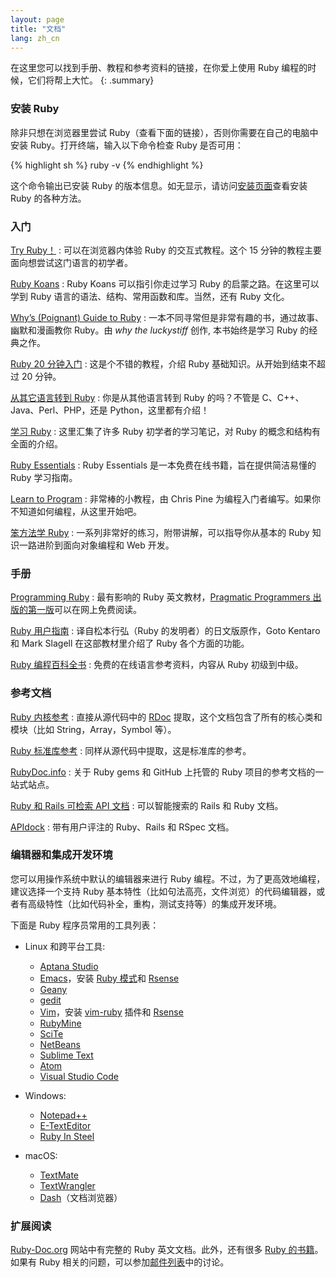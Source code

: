 ```yaml
---
layout: page
title: "文档"
lang: zh_cn
---
```


在这里您可以找到手册、教程和参考资料的链接，在你爱上使用 Ruby 编程的时候，它们将帮上大忙。
{: .summary}

### 安装 Ruby

除非只想在浏览器里尝试 Ruby（查看下面的链接），否则你需要在自己的电脑中安装 Ruby。打开终端，输入以下命令检查 Ruby 是否可用：

{% highlight sh %}
ruby -v
{% endhighlight %}

这个命令输出已安装 Ruby 的版本信息。如无显示，请访问[安装页面](installation/)查看安装 Ruby 的各种方法。

### 入门

[Try Ruby！][1]
: 可以在浏览器内体验 Ruby 的交互式教程。这个 15 分钟的教程主要面向想尝试这门语言的初学者。

[Ruby Koans][2]
: Ruby Koans 可以指引你走过学习 Ruby 的启蒙之路。在这里可以学到 Ruby 语言的语法、结构、常用函数和库。当然，还有 Ruby 文化。

[Why’s (Poignant) Guide to Ruby][5]
: 一本不同寻常但是非常有趣的书，通过故事、幽默和漫画教你 Ruby。由 *why the luckystiff* 创作, 本书始终是学习 Ruby 的经典之作。

[Ruby 20 分钟入门](/zh_cn/documentation/quickstart/)
: 这是个不错的教程，介绍 Ruby 基础知识。从开始到结束不超过 20 分钟。


[从其它语言转到 Ruby](/zh_cn/documentation/ruby-from-other-languages/)
: 你是从其他语言转到 Ruby 的吗？不管是 C、C++、Java、Perl、PHP，还是 Python，这里都有介绍！

[学习 Ruby][6]
: 这里汇集了许多 Ruby 初学者的学习笔记，对 Ruby 的概念和结构有全面的介绍。

[Ruby Essentials][7]
: Ruby Essentials 是一本免费在线书籍，旨在提供简洁易懂的 Ruby 学习指南。

[Learn to Program][8]
: 非常棒的小教程，由 Chris Pine 为编程入门者编写。如果你不知道如何编程，从这里开始吧。

[笨方法学 Ruby][38]
: 一系列非常好的练习，附带讲解，可以指导你从基本的 Ruby 知识一路进阶到面向对象编程和 Web 开发。

### 手册

[Programming Ruby][9]
: 最有影响的 Ruby 英文教材，[Pragmatic Programmers 出版的第一版][10]可以在网上免费阅读。

[Ruby 用户指南][11]
: 译自松本行弘（Ruby 的发明者）的日文版原作，Goto Kentaro 和 Mark Slagell 在这部教材里介绍了 Ruby 各个方面的功能。

[Ruby 编程百科全书][12]
: 免费的在线语言参考资料，内容从 Ruby 初级到中级。

### 参考文档

[Ruby 内核参考][13]
: 直接从源代码中的 [RDoc][14] 提取，这个文档包含了所有的核心类和模块（比如 String，Array，Symbol 等）。

[Ruby 标准库参考][15]
: 同样从源代码中提取，这是标准库的参考。

[RubyDoc.info][16]
:  关于 Ruby gems 和 GitHub 上托管的 Ruby 项目的参考文档的一站式站点。

[Ruby 和 Rails 可检索 API 文档][17]
: 可以智能搜索的 Rails 和 Ruby 文档。

[APIdock][18]
: 带有用户评注的 Ruby、Rails 和 RSpec 文档。

### 编辑器和集成开发环境

您可以用操作系统中默认的编辑器来进行 Ruby 编程。不过，为了更高效地编程，建议选择一个支持 Ruby 基本特性（比如句法高亮，文件浏览）的代码编辑器，或者有高级特性（比如代码补全，重构，测试支持等）的集成开发环境。

下面是 Ruby 程序员常用的工具列表：

* Linux 和跨平台工具:
  * [Aptana Studio][19]
  * [Emacs][20]，安装 [Ruby 模式][21]和 [Rsense][22]
  * [Geany][23]
  * [gedit][24]
  * [Vim][25]，安装 [vim-ruby][26] 插件和 [Rsense][22]
  * [RubyMine][27]
  * [SciTe][28]
  * [NetBeans][36]
  * [Sublime Text][37]
  * [Atom][atom]
  * [Visual Studio Code][vscode]

* Windows:
  * [Notepad++][29]
  * [E-TextEditor][30]
  * [Ruby In Steel][31]

* macOS:
  * [TextMate][32]
  * [TextWrangler][33]
  * [Dash][39]（文档浏览器）

### 扩展阅读

[Ruby-Doc.org][34] 网站中有完整的 Ruby 英文文档。此外，还有很多 [Ruby 的书籍][35]。如果有 Ruby 相关的问题，可以参加[邮件列表](/zh_cn/community/mailing-lists/)中的讨论。



[1]: https://ruby.github.io/TryRuby/
[2]: http://rubykoans.com/
[5]: http://mislav.uniqpath.com/poignant-guide/
[6]: http://rubylearning.com/
[7]: http://www.techotopia.com/index.php/Ruby_Essentials
[8]: http://pine.fm/LearnToProgram/
[9]: http://www.ruby-doc.org/docs/ProgrammingRuby/
[10]: http://pragmaticprogrammer.com/titles/ruby/index.html
[11]: http://www.rubyist.net/~slagell/ruby/
[12]: http://en.wikibooks.org/wiki/Ruby_programming_language
[13]: http://www.ruby-doc.org/core
[14]: https://ruby.github.io/rdoc/
[15]: http://www.ruby-doc.org/stdlib
[16]: http://www.rubydoc.info/
[17]: http://rubydocs.org/
[18]: http://apidock.com/
[19]: http://www.aptana.com/
[20]: http://www.gnu.org/software/emacs/
[21]: http://www.emacswiki.org/emacs/RubyMode
[22]: http://rsense.github.io/
[23]: http://www.geany.org/
[24]: http://projects.gnome.org/gedit/screenshots.html
[25]: http://www.vim.org/
[26]: https://github.com/vim-ruby/vim-ruby
[27]: http://www.jetbrains.com/ruby/
[28]: http://www.scintilla.org/SciTE.html
[29]: http://notepad-plus-plus.org/
[30]: http://www.e-texteditor.com/
[31]: http://www.sapphiresteel.com/
[32]: http://macromates.com/
[33]: http://www.barebones.com/products/textwrangler/
[34]: http://ruby-doc.org
[35]: http://www.ruby-doc.org/bookstore
[36]: https://netbeans.org/
[37]: http://www.sublimetext.com/
[38]: https://learncodethehardway.org/ruby/
[39]: http://kapeli.com/dash
[atom]: https://atom.io/
[vscode]: https://code.visualstudio.com/
